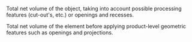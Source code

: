 Total net volume of the object, taking into account possible processing features (cut-out's, etc.) or openings and recesses.


<!-- comment -->


Total net volume of the element before applying product-level geometric features such as openings and projections.

